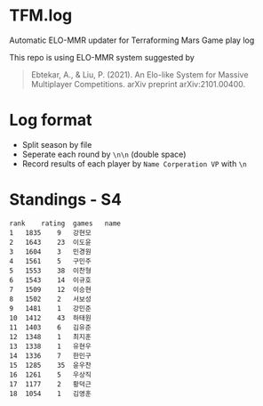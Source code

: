 # TFM.log
Automatic ELO-MMR updater for Terraforming Mars Game play log

This repo is using ELO-MMR system suggested by
> Ebtekar, A., & Liu, P. (2021). An Elo-like System for Massive Multiplayer Competitions. arXiv preprint arXiv:2101.00400.


# Log format
* Split season by file
* Seperate each round by `\n\n` (double space)
* Record results of each player by 
`Name Corperation VP`
with `\n`

# Standings - S4
```csv
rank	rating	games	name
1	1835	9	강현모
2	1643	23	이도윤
3	1604	3	민경원
4	1561	5	구민주
5	1553	38	이찬형
6	1543	14	이규호
7	1509	12	이승현
8	1502	2	서보성
9	1481	1	강민준
10	1412	43	하태원
11	1403	6	김유준
12	1348	1	최지훈
13	1338	1	유현우
14	1336	7	한민구
15	1285	35	윤우찬
16	1261	5	우상직
17	1177	2	황덕근
18	1054	1	김영훈
```
